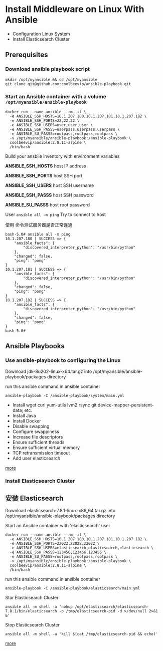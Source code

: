 # Install Middleware on Linux With Ansible

* Configuration Linux System
* Install Elasticsearch Cluster

## Prerequisites

### Download ansible playbook script

```shell
mkdir /opt/myansible && cd /opt/myansible
git clone git@github.com:coolbeevip/ansible-playbook.git
```

### Start an Ansible container with a volume `/opt/myansible/ansible-playbook`

```shell
docker run --name ansible --rm -it \
  -e ANSIBLE_SSH_HOSTS=10.1.207.180,10.1.207.181,10.1.207.182 \
  -e ANSIBLE_SSH_PORTS=22,22,22 \
  -e ANSIBLE_SSH_USERS=user,user,user \
  -e ANSIBLE_SSH_PASSS=userpass,userpass,userpass \
  -e ANSIBLE_SU_PASSS=rootpass,rootpass,rootpass \
  -v /opt/myansible/ansible-playbook:/ansible-playbook \
  coolbeevip/ansible:2.8.11-alpine \
  /bin/bash
```

Build your ansbile inventory with environment variables

**ANSIBLE_SSH_HOSTS** host IP address

**ANSIBLE_SSH_PORTS** host SSH port

**ANSIBLE_SSH_USERS** host SSH username

**ANSIBLE_SSH_PASSS** host SSH password

**ANSIBLE_SU_PASSS** host root password

User `ansible all -m ping` Try to connect to host

使用  命令测试服务器是否正常连通

```shell
bash-5.0# ansible all -m ping
10.1.207.180 | SUCCESS => {
    "ansible_facts": {
        "discovered_interpreter_python": "/usr/bin/python"
    },
    "changed": false,
    "ping": "pong"
}
10.1.207.181 | SUCCESS => {
    "ansible_facts": {
        "discovered_interpreter_python": "/usr/bin/python"
    },
    "changed": false,
    "ping": "pong"
}
10.1.207.182 | SUCCESS => {
    "ansible_facts": {
        "discovered_interpreter_python": "/usr/bin/python"
    },
    "changed": false,
    "ping": "pong"
}
bash-5.0#
```

## Ansible Playbooks

### Use ansible-playbook to configuring the Linux

Download jdk-8u202-linux-x64.tar.gz into /opt/myansible/ansible-playbook/packages directory

run this ansible command in ansible container

```shell
ansible-playbook -C /ansible-playbook/system/main.yml
```

* Install wget curl yum-utils lvm2 rsync git device-mapper-persistent-data; etc.
* Install Java
* Install Docker
* Disable swapping
* Configure swappiness
* Increase file descriptors
* Ensure sufficient threads
* Ensure sufficient virtual memory
* TCP retransmission timeout
* Add user elasticsearch

[more](system/README.md)

### Install Elasticsearch Cluster

## 安装 Elasticsearch

Download elasticsearch-7.8.1-linux-x86_64.tar.gz into /opt/myansible/ansible-playbook/packages directory

Start an Ansible container with 'elasticsearch' user

```shell
docker run --name ansible --rm -it \
  -e ANSIBLE_SSH_HOSTS=10.1.207.180,10.1.207.181,10.1.207.182 \
  -e ANSIBLE_SSH_PORTS=22022,22022,22022 \
  -e ANSIBLE_SSH_USERS=elasticsearch,elasticsearch,elasticsearch \
  -e ANSIBLE_SSH_PASSS=123456,123456,123456 \
  -e ANSIBLE_SU_PASSS=rootpass,rootpass,rootpass \
  -v /opt/myansible/ansible-playbook:/ansible-playbook \
  coolbeevip/ansible:2.8.11-alpine \
  /bin/bash
```

run this ansible command in ansible container

```shell
ansible-playbook -C /ansible-playbook/elasticsearch/main.yml
```

Star Elasticsearch Cluster

```shell
ansible all -m shell -a 'nohup /opt/elasticsearch/elasticsearch-7.8.1/bin/elasticsearch -p /tmp/elasticsearch-pid -d >/dev/null 2>&1 &'
```

Stop Elasticsearch Cluster

```shell
ansible all -m shell -a 'kill $(cat /tmp/elasticsearch-pid && echo)'
```

[more](elasticsearch/README.md)
